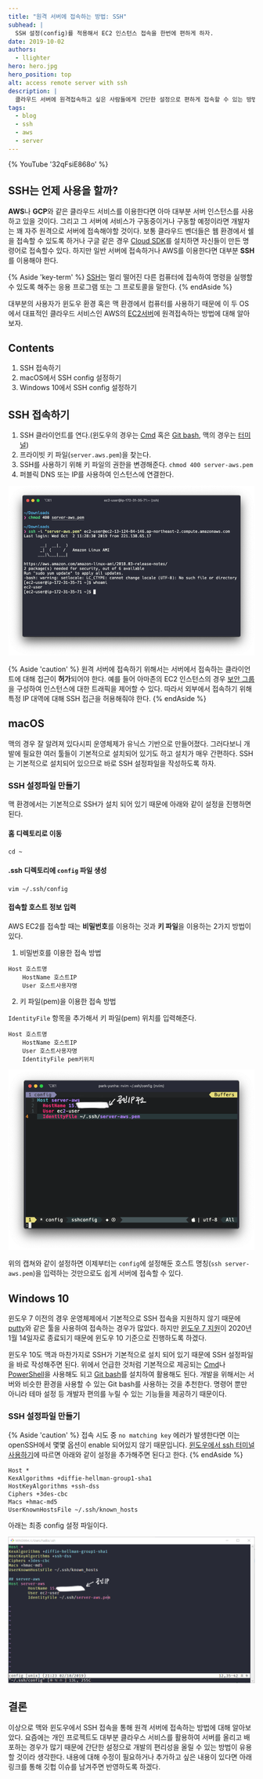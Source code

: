 ```yaml
---
title: "원격 서버에 접속하는 방법: SSH"
subhead: |
  SSH 설정(config)를 적용해서 EC2 인스턴스 접속을 한번에 편하게 하자.
date: 2019-10-02
authors:
  - llighter
hero: hero.jpg
hero_position: top
alt: access remote server with ssh
description: |
  클라우드 서버에 원격접속하고 싶은 사람들에게 간단한 설정으로 편하게 접속할 수 있는 방법을 알려준다.
tags:
  - blog
  - ssh
  - aws
  - server
---
```


{% YouTube '32qFsiE868o' %}

## SSH는 언제 사용을 할까?

**AWS**나 **GCP**와 같은 클라우드 서비스를 이용한다면 아마 대부분 서버 인스턴스를 사용하고 있을 것이다. 그리고 그 서버에 서비스가 구동중이거나 구동할 예정이라면 개발자는 꽤 자주 원격으로 서버에 접속해야할 것이다. 보통 클라우드 벤더들은 웹 환경에서 쉘을 접속할 수 있도록 하거나 구글 같은 경우 [Cloud SDK](https://cloud.google.com/sdk/?hl=ko)를 설치하면 자신들이 만든 명령어로 접속할수 있다. 하지만 일반 서버에 접속하거나 AWS를 이용한다면 대부분 **SSH**를 이용해야 한다.

{% Aside 'key-term' %}
[SSH](https://ko.wikipedia.org/wiki/시큐어_셸)는 멀리 떨어진 다른 컴퓨터에 접속하여 명령을 실행할수 있도록 해주는 응용 프로그램 또는 그 프로토콜을 말한다.
{% endAside %}

대부분의 사용자가 윈도우 환경 혹은 맥 환경에서 컴퓨터를 사용하기 때문에 이 두 OS에서 대표적인 클라우드 서비스인 AWS의 [EC2서버](https://aws.amazon.com/ko/ec2/)에 원격접속하는 방법에 대해 알아보자.

## Contents

1. SSH 접속하기
2. macOS에서 SSH config 설정하기
3. Windows 10에서  SSH config 설정하기

## SSH 접속하기

1. SSH 클라이언트를 연다.(윈도우의 경우는 [Cmd](https://ko.wikipedia.org/wiki/Cmd.exe) 혹은 [Git bash](https://gitforwindows.org), 맥의 경우는 [터미널](https://support.apple.com/ko-kr/guide/terminal/welcome/mac))
2. 프라이빗 키 파일(`server.aws.pem`)을 찾는다.
3. SSH를 사용하기 위해 키 파일의 권한을 변경해준다.
`chmod 400 server-aws.pem`
4. 퍼블릭 DNS 또는 IP를 사용하여 인스턴스에 연결한다.

![image](access-ssh.png)

{% Aside 'caution' %}
원격 서버에 접속하기 위해서는 서버에서 접속하는 클라이언트에 대해 접근이 **허가**되어야 한다. 예를 들어 아마존의 EC2 인스턴스의 경우 [보안 그룹](https://docs.aws.amazon.com/ko_kr/AWSEC2/latest/UserGuide/using-network-security.html)을 구성하여 인스턴스에 대한 트래픽을 제어할 수 있다. 따라서 외부에서 접속하기 위해 특정 IP 대역에 대해 SSH 접근을 허용해줘야 한다.
{% endAside %}

## macOS

맥의 경우 잘 알려져 있다시피 운영체제가 유닉스 기반으로 만들어졌다. 그러다보니 개발에 필요한 여러 툴들이 기본적으로 설치되어 있기도 하고 설치가 매우 간편하다. SSH는 기본적으로 설치되어 있으므로 바로 SSH 설정파일을 작성하도록 하자.

### SSH 설정파일 만들기

맥 환경에서는 기본적으로 SSH가 설치 되어 있기 때문에 아래와 같이 설정을 진행하면 된다.

#### 홈 디렉토리로 이동

`cd ~`

#### .ssh 디렉토리에 `config` 파일 생성

`vim ~/.ssh/config`

#### 접속할 호스트 정보 입력

AWS EC2를 접속할 때는 **비밀번호**를 이용하는 것과 **키 파일**을 이용하는 2가지 방법이 있다.

1. 비밀번호를 이용한 접속 방법

```vim
Host 호스트명
    HostName 호스트IP
    User 호스트사용자명
```

2. 키 파일(pem)을 이용한 접속 방법

`IdentityFile` 항목을 추가해서 키 파일(pem) 위치를 입력해준다.

```vim
Host 호스트명
    HostName 호스트IP
    User 호스트사용자명
    IdentityFile pem키위치
```

![image](ssh-config.png)

위의 캡쳐와 같이 설정하면 이제부터는 `config`에 설정해둔 호스트 명칭(`ssh server-aws.pem`)을 입력하는 것만으로도 쉽게 서버에 접속할 수 있다.

## Windows 10

윈도우 7 이전의 경우 운영체제에서 기본적으로 SSH 접속을 지원하지 않기 때문에 [putty](https://www.putty.org/)와 같은 툴을 사용하여 접속하는 경우가 많았다. 하지만 [윈도우 7 지원](https://support.microsoft.com/ko-kr/help/4057281/windows-7-support-will-end-on-january-14-2020)이 2020년 1월 14일자로 종료되기 때문에 윈도우 10 기준으로 진행하도록 하겠다.

윈도우 10도 맥과 마찬가지로 SSH가 기본적으로 설치 되어 있기 때문에 SSH 설정파일을 바로 작성해주면 된다. 위에서 언급한 것처럼 기본적으로 제공되는 [Cmd](https://ko.wikipedia.org/wiki/Cmd.exe)나 [PowerShell](https://docs.microsoft.com/ko-kr/powershell/scripting/getting-started/getting-started-with-windows-powershell?view=powershell-6)을 사용해도 되고 [Git bash](https://gitforwindows.org)를 설치하여 활용해도 된다. 개발을 위해서는 서버와 비슷한 환경을 사용할 수 있는 Git bash를 사용하는 것을 추천한다. 명령어 뿐만 아니라 테마 설정 등 개발자 편의를 누릴 수 있는 기능들을 제공하기 때문이다.

### SSH 설정파일 만들기

{% Aside 'caution' %}
접속 시도 중 `no matching key` 에러가 발생한다면 이는 openSSH에서 몇몇 옵션이 enable 되어있지 않기 때문입니다. [윈도우에서 ssh 터미널 사용하기](https://jojoldu.tistory.com/427)에 따르면 아래와 같이 설정을 추가해주면 된다고 한다.
{% endAside %}

```vim
Host *
KexAlgorithms +diffie-hellman-group1-sha1
HostKeyAlgorithms +ssh-dss
Ciphers +3des-cbc
Macs +hmac-md5
UserKnownHostsFile ~/.ssh/known_hosts
```

아래는 최종 config 설정 파일이다.

![image](ssh-config-win10.png)

## 결론

이상으로 맥와 윈도우에서 SSH 접속을 통해 원격 서버에 접속하는 방법에 대해 알아보았다. 요즘에는 개인 프로젝트도 대부분 클라우스 서비스를 활용하여 서버를 올리고 배포하는 경우가 많기 때문에 간단한 설정으로 개발의 편리성을 올릴 수 있는 방법이 유용할 것이라 생각한다. 내용에 대해 수정이 필요하거나 추가하고 싶은 내용이 있다면 아래 링크를 통해 깃헙 이슈를 남겨주면 반영하도록 하겠다.



